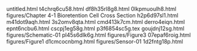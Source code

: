 untitled.html
t4chrq6cu58.html
df8h35rl8g8.html
0lkpmuoulh8.html
figures/Chapter 4-1 Bioretention Cell Cross Section
h2p6d97sl1.html
m41dot9aqh.html
3s2omv8qta.html
cmd413k7cm.html
derro4eiqn.html
epnt6ncbu6.html
cscpj1eg58g.html
p3f6854sc5g.tex
goujdnj12sg.html
figures/Schematic-01
pl45s6dlk6g.html
figures/Figure3
07epaf6roig.html
figures/Figure1
d1cmcocnbmg.html
figures/Sensor-01
1d2fntg18p.html